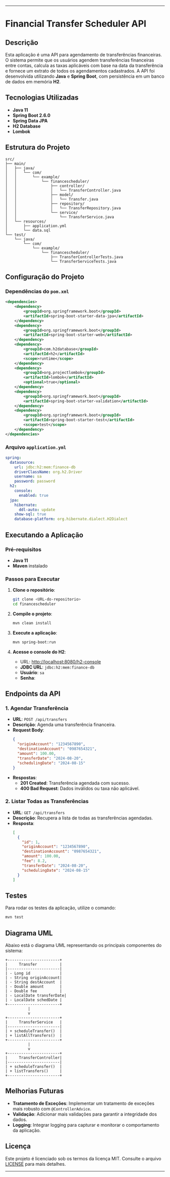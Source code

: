 
---

# Financial Transfer Scheduler API

## Descrição

Esta aplicação é uma API para agendamento de transferências financeiras. O sistema permite que os usuários agendem transferências financeiras entre contas, calcula as taxas aplicáveis com base na data da transferência e fornece um extrato de todos os agendamentos cadastrados. A API foi desenvolvida utilizando **Java** e **Spring Boot**, com persistência em um banco de dados em memória **H2**.

## Tecnologias Utilizadas

- **Java 11**
- **Spring Boot 2.6.0**
- **Spring Data JPA**
- **H2 Database**
- **Lombok**

## Estrutura do Projeto

```plaintext
src/
├── main/
│   ├── java/
│   │   └── com/
│   │       └── example/
│   │           └── financescheduler/
│   │               ├── controller/
│   │               │   └── TransferController.java
│   │               ├── model/
│   │               │   └── Transfer.java
│   │               ├── repository/
│   │               │   └── TransferRepository.java
│   │               └── service/
│   │                   └── TransferService.java
│   └── resources/
│       ├── application.yml
│       └── data.sql
└── test/
    └── java/
        └── com/
            └── example/
                └── financescheduler/
                    ├── TransferControllerTests.java
                    └── TransferServiceTests.java
```

## Configuração do Projeto

### Dependências do `pom.xml`

```xml
<dependencies>
    <dependency>
        <groupId>org.springframework.boot</groupId>
        <artifactId>spring-boot-starter-data-jpa</artifactId>
    </dependency>
    <dependency>
        <groupId>org.springframework.boot</groupId>
        <artifactId>spring-boot-starter-web</artifactId>
    </dependency>
    <dependency>
        <groupId>com.h2database</groupId>
        <artifactId>h2</artifactId>
        <scope>runtime</scope>
    </dependency>
    <dependency>
        <groupId>org.projectlombok</groupId>
        <artifactId>lombok</artifactId>
        <optional>true</optional>
    </dependency>
    <dependency>
        <groupId>org.springframework.boot</groupId>
        <artifactId>spring-boot-starter-validation</artifactId>
    </dependency>
    <dependency>
        <groupId>org.springframework.boot</groupId>
        <artifactId>spring-boot-starter-test</artifactId>
        <scope>test</scope>
    </dependency>
</dependencies>
```

### Arquivo `application.yml`

```yaml
spring:
  datasource:
    url: jdbc:h2:mem:finance-db
    driverClassName: org.h2.Driver
    username: sa
    password: password
  h2:
    console:
      enabled: true
  jpa:
    hibernate:
      ddl-auto: update
    show-sql: true
    database-platform: org.hibernate.dialect.H2Dialect
```

## Executando a Aplicação

### Pré-requisitos

- **Java 11**
- **Maven** instalado

### Passos para Executar

1. **Clone o repositório**:
   ```bash
   git clone <URL-do-repositorio>
   cd financescheduler
   ```

2. **Compile o projeto**:
   ```bash
   mvn clean install
   ```

3. **Execute a aplicação**:
   ```bash
   mvn spring-boot:run
   ```

4. **Acesse o console do H2**:
    - URL: [http://localhost:8080/h2-console](http://localhost:8080/h2-console)
    - **JDBC URL**: `jdbc:h2:mem:finance-db`
    - **Usuário**: `sa`
    - **Senha**: 

## Endpoints da API

### 1. Agendar Transferência

- **URL**: `POST /api/transfers`
- **Descrição**: Agenda uma transferência financeira.
- **Request Body**:
  ```json
  {
    "originAccount": "1234567890",
    "destinationAccount": "0987654321",
    "amount": 100.00,
    "transferDate": "2024-08-20",
    "schedulingDate": "2024-08-15"
  }
  ```
- **Respostas**:
    - **201 Created**: Transferência agendada com sucesso.
    - **400 Bad Request**: Dados inválidos ou taxa não aplicável.

### 2. Listar Todas as Transferências

- **URL**: `GET /api/transfers`
- **Descrição**: Recupera a lista de todas as transferências agendadas.
- **Resposta**:
  ```json
  [
    {
      "id": 1,
      "originAccount": "1234567890",
      "destinationAccount": "0987654321",
      "amount": 100.00,
      "fee": 8.2,
      "transferDate": "2024-08-20",
      "schedulingDate": "2024-08-15"
    }
  ]
  ```

## Testes

Para rodar os testes da aplicação, utilize o comando:

```bash
mvn test
```

## Diagrama UML

Abaixo está o diagrama UML representando os principais componentes do sistema:

```plaintext
+-----------------------+
|     Transfer          |
|-----------------------|
| - Long id             |
| - String originAccount|
| - String destAccount  |
| - Double amount       |
| - Double fee          |
| - LocalDate transferDate|
| - LocalDate schedDate |
+-----------------------+
          |
          v
+-----------------------+
|     TransferService   |
|-----------------------|
| + scheduleTransfer()  |
| + listAllTransfers()  |
+-----------------------+
          |
          v
+-----------------------+
|     TransferController|
|-----------------------|
| + scheduleTransfer()  |
| + listTransfers()     |
+-----------------------+
```

## Melhorias Futuras

- **Tratamento de Exceções**: Implementar um tratamento de exceções mais robusto com `@ControllerAdvice`.
- **Validação**: Adicionar mais validações para garantir a integridade dos dados.
- **Logging**: Integrar logging para capturar e monitorar o comportamento da aplicação.

## Licença

Este projeto é licenciado sob os termos da licença MIT. Consulte o arquivo [LICENSE](LICENSE) para mais detalhes.

---
